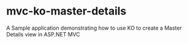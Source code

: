 mvc-ko-master-details
=====================

A Sample application demonstrating how to use KO to create a Master Details view in ASP.NET MVC